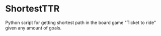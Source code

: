 # ShortestTTR
Python script for getting shortest path in the board game "Ticket to ride" given any amount of goals.
